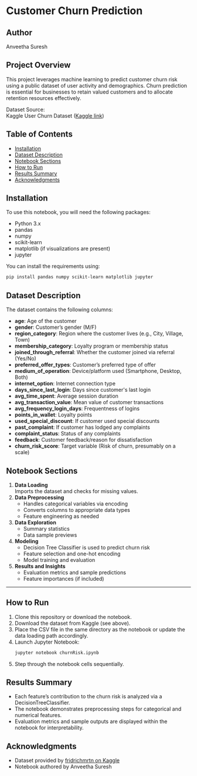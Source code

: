 # Customer Churn Prediction

## Author
Anveetha Suresh

## Project Overview

This project leverages machine learning to predict customer churn risk using a public dataset of user activity and demographics. Churn prediction is essential for businesses to retain valued customers and to allocate retention resources effectively.

Dataset Source:  
Kaggle User Churn Dataset ([Kaggle link](https://www.kaggle.com/datasets/fridrichmrtn/user-churn-dataset))

## Table of Contents

- [Installation](#installation)
- [Dataset Description](#dataset-description)
- [Notebook Sections](#notebook-sections)
- [How to Run](#how-to-run)
- [Results Summary](#results-summary)
- [Acknowledgments](#acknowledgments)

## Installation

To use this notebook, you will need the following packages:
- Python 3.x
- pandas
- numpy
- scikit-learn
- matplotlib (if visualizations are present)
- jupyter

You can install the requirements using:
```bash
pip install pandas numpy scikit-learn matplotlib jupyter
```

## Dataset Description

The dataset contains the following columns:

- **age**: Age of the customer
- **gender**: Customer’s gender (M/F)
- **region_category**: Region where the customer lives (e.g., City, Village, Town)
- **membership_category**: Loyalty program or membership status
- **joined_through_referral**: Whether the customer joined via referral (Yes/No)
- **preferred_offer_types**: Customer’s preferred type of offer
- **medium_of_operation**: Device/platform used (Smartphone, Desktop, Both)
- **internet_option**: Internet connection type
- **days_since_last_login**: Days since customer's last login
- **avg_time_spent**: Average session duration
- **avg_transaction_value**: Mean value of customer transactions
- **avg_frequency_login_days**: Frequentness of logins
- **points_in_wallet**: Loyalty points
- **used_special_discount**: If customer used special discounts
- **past_complaint**: If customer has lodged any complaints
- **complaint_status**: Status of any complaints
- **feedback**: Customer feedback/reason for dissatisfaction
- **churn_risk_score**: Target variable (Risk of churn, presumably on a scale)

## Notebook Sections

1. **Data Loading**  
   Imports the dataset and checks for missing values.
2. **Data Preprocessing**  
   - Handles categorical variables via encoding
   - Converts columns to appropriate data types
   - Feature engineering as needed
3. **Data Exploration**  
   - Summary statistics
   - Data sample previews
4. **Modeling**  
   - Decision Tree Classifier is used to predict churn risk
   - Feature selection and one-hot encoding
   - Model training and evaluation
5. **Results and Insights**  
   - Evaluation metrics and sample predictions
   - Feature importances (if included)
   
---

## How to Run

1. Clone this repository or download the notebook.
2. Download the dataset from Kaggle (see above).
3. Place the CSV file in the same directory as the notebook or update the data loading path accordingly.
4. Launch Jupyter Notebook:
    ```bash
    jupyter notebook churnRisk.ipynb
    ```
5. Step through the notebook cells sequentially.

## Results Summary

- Each feature’s contribution to the churn risk is analyzed via a DecisionTreeClassifier.
- The notebook demonstrates preprocessing steps for categorical and numerical features.
- Evaluation metrics and sample outputs are displayed within the notebook for interpretability.

## Acknowledgments

- Dataset provided by [fridrichmrtn on Kaggle](https://www.kaggle.com/datasets/fridrichmrtn/user-churn-dataset)
- Notebook authored by Anveetha Suresh
